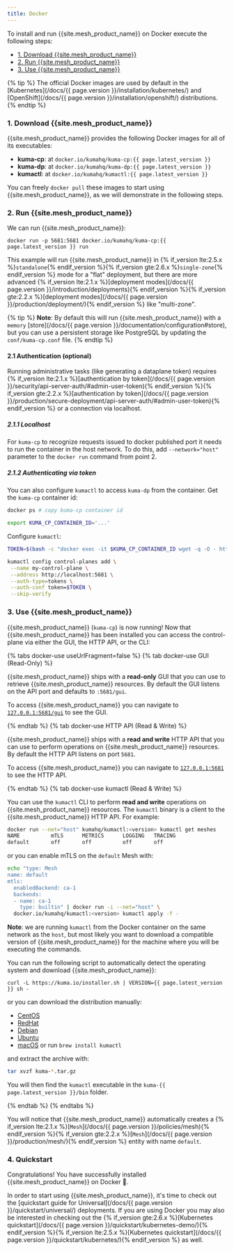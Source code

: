 ```yaml
---
title: Docker
---
```


To install and run {{site.mesh_product_name}} on Docker execute the following steps:

- [1. Download {{site.mesh_product_name}}](#1-download-kuma)
- [2. Run {{site.mesh_product_name}}](#2-run-kuma)
- [3. Use {{site.mesh_product_name}}](#3-use-kuma)

{% tip %}
The official Docker images are used by default in the [Kubernetes](/docs/{{ page.version }}/installation/kubernetes/) and [OpenShift](/docs/{{ page.version }}/installation/openshift/) distributions.
{% endtip %}

### 1. Download {{site.mesh_product_name}}

{{site.mesh_product_name}} provides the following Docker images for all of its executables:

- **kuma-cp**: at `docker.io/kumahq/kuma-cp:{{ page.latest_version }}`
- **kuma-dp**: at `docker.io/kumahq/kuma-dp:{{ page.latest_version }}`
- **kumactl**: at `docker.io/kumahq/kumactl:{{ page.latest_version }}`

You can freely `docker pull` these images to start using {{site.mesh_product_name}}, as we will demonstrate in the following steps.

### 2. Run {{site.mesh_product_name}}

We can run {{site.mesh_product_name}}:

`docker run -p 5681:5681 docker.io/kumahq/kuma-cp:{{ page.latest_version }} run`

This example will run {{site.mesh_product_name}} in {% if_version lte:2.5.x %}`standalone`{% endif_version %}{% if_version gte:2.6.x %}`single-zone`{% endif_version %} mode for a "flat" deployment, but there are more advanced {% if_version lte:2.1.x %}[deployment modes](/docs/{{ page.version }}/introduction/deployments){% endif_version %}{% if_version gte:2.2.x %}[deployment modes](/docs/{{ page.version }}/production/deployment/){% endif_version %} like "multi-zone".

{% tip %}
**Note**: By default this will run {{site.mesh_product_name}} with a `memory` [store](/docs/{{ page.version }}/documentation/configuration#store), but you can use a persistent storage like PostgreSQL by updating the `conf/kuma-cp.conf` file.
{% endtip %}

#### 2.1 Authentication (optional)

Running administrative tasks (like generating a dataplane token) requires {% if_version lte:2.1.x %}[authentication by token](/docs/{{ page.version }}/security/api-server-auth/#admin-user-token){% endif_version %}{% if_version gte:2.2.x %}[authentication by token](/docs/{{ page.version }}/production/secure-deployment/api-server-auth/#admin-user-token){% endif_version %} or a connection via localhost.

##### 2.1.1 Localhost

For `kuma-cp` to recognize requests issued to docker published port it needs to run the container in the host network.
To do this, add `--network="host"` parameter to the `docker run` command from point 2.

##### 2.1.2 Authenticating via token

You can also configure `kumactl` to access `kuma-dp` from the container.
Get the `kuma-cp` container id:

```sh
docker ps # copy kuma-cp container id

export KUMA_CP_CONTAINER_ID='...'
```

Configure `kumactl`:

```sh
TOKEN=$(bash -c "docker exec -it $KUMA_CP_CONTAINER_ID wget -q -O - http://localhost:5681/global-secrets/admin-user-token" | jq -r .data | base64 -d)

kumactl config control-planes add \
 --name my-control-plane \
 --address http://localhost:5681 \
 --auth-type=tokens \
 --auth-conf token=$TOKEN \
 --skip-verify
```

### 3. Use {{site.mesh_product_name}}

{{site.mesh_product_name}} (`kuma-cp`) is now running! Now that {{site.mesh_product_name}} has been installed you can access the control-plane via either the GUI, the HTTP API, or the CLI:

{% tabs docker-use useUrlFragment=false %}
{% tab docker-use GUI (Read-Only) %}

{{site.mesh_product_name}} ships with a **read-only** GUI that you can use to retrieve {{site.mesh_product_name}} resources. By default the GUI listens on the API port and defaults to `:5681/gui`.

To access {{site.mesh_product_name}} you can navigate to [`127.0.0.1:5681/gui`](http://127.0.0.1:5681/gui) to see the GUI.

{% endtab %}
{% tab docker-use HTTP API (Read & Write) %}

{{site.mesh_product_name}} ships with a **read and write** HTTP API that you can use to perform operations on {{site.mesh_product_name}} resources. By default the HTTP API listens on port `5681`.

To access {{site.mesh_product_name}} you can navigate to [`127.0.0.1:5681`](http://127.0.0.1:5681) to see the HTTP API.

{% endtab %}
{% tab docker-use kumactl (Read & Write) %}

You can use the `kumactl` CLI to perform **read and write** operations on {{site.mesh_product_name}} resources. The `kumactl` binary is a client to the {{site.mesh_product_name}} HTTP API. For example:

```sh
docker run --net="host" kumahq/kumactl:<version> kumactl get meshes
NAME          mTLS      METRICS      LOGGING   TRACING
default       off       off          off       off
```

or you can enable mTLS on the `default` Mesh with:

```sh
echo "type: Mesh
name: default
mtls:
  enabledBackend: ca-1
  backends:
  - name: ca-1
    type: builtin" | docker run -i --net="host" \
  docker.io/kumahq/kumactl:<version> kumactl apply -f -
```

**Note**: we are running `kumactl` from the Docker container on the same network as the `host`, but most likely you want to download a compatible version of {{site.mesh_product_name}} for the machine where you will be executing the commands.

You can run the following script to automatically detect the operating system and download {{site.mesh_product_name}}:

<div class="language-sh">
<pre class="no-line-numbers"><code>curl -L https://kuma.io/installer.sh | VERSION={{ page.latest_version }} sh -</code></pre>
</div>

or you can download the distribution manually:

- <a href="https://download.konghq.com/mesh-alpine/kuma-{{ page.latest_version }}-centos-amd64.tar.gz">CentOS</a>
- <a href="https://download.konghq.com/mesh-alpine/kuma-{{ page.latest_version }}-rhel-amd64.tar.gz">RedHat</a>
- <a href="https://download.konghq.com/mesh-alpine/kuma-{{ page.latest_version }}-debian-amd64.tar.gz">Debian</a>
- <a href="https://download.konghq.com/mesh-alpine/kuma-{{ page.latest_version }}-ubuntu-amd64.tar.gz">Ubuntu</a>
- <a href="https://download.konghq.com/mesh-alpine/kuma-{{ page.latest_version }}-darwin-amd64.tar.gz">macOS</a> or run `brew install kumactl`

and extract the archive with:

```sh
tar xvzf kuma-*.tar.gz
```

You will then find the `kumactl` executable in the `kuma-{{ page.latest_version }}/bin` folder.

{% endtab %}
{% endtabs %}

You will notice that {{site.mesh_product_name}} automatically creates a {% if_version lte:2.1.x %}[`Mesh`](/docs/{{ page.version }}/policies/mesh){% endif_version %}{% if_version gte:2.2.x %}[`Mesh`](/docs/{{ page.version }}/production/mesh/){% endif_version %} entity with name `default`.

### 4. Quickstart

Congratulations! You have successfully installed {{site.mesh_product_name}} on Docker 🚀.

In order to start using {{site.mesh_product_name}}, it's time to check out the [quickstart guide for Universal](/docs/{{ page.version }}/quickstart/universal/) deployments. If you are using Docker you may also be interested in checking out the {% if_version gte:2.6.x %}[Kubernetes quickstart](/docs/{{ page.version }}/quickstart/kubernetes-demo/){% endif_version %}{% if_version lte:2.5.x %}[Kubernetes quickstart](/docs/{{ page.version }}/quickstart/kubernetes/){% endif_version %} as well.
